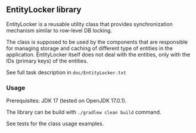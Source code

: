 ## EntityLocker library

EntityLocker is a reusable utility class that provides synchronization mechanism similar to row-level DB locking.

The class is supposed to be used by the components that are responsible for managing storage and caching of different type of entities in the application. EntityLocker itself does not deal with the entities, only with the IDs (primary keys) of the entities.

See full task description in `doc/EntityLocker.txt`

### Usage

Prerequisites: JDK 17 (tested on OpenJDK 17.0.1).

The library can be build with `./gradlew clean build` command.

See tests for the class usage examples.
